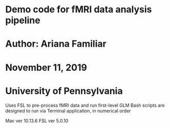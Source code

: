 #  Demo code for fMRI data analysis pipeline
#		Author: Ariana Familiar
# 		November 11, 2019
# 		University of Pennsylvania

Uses FSL to pre-process fMRI data and run first-level GLM
Bash scripts are designed to run via Terminal application, in numerical order

Mac ver 10.13.6
FSL ver 5.0.10